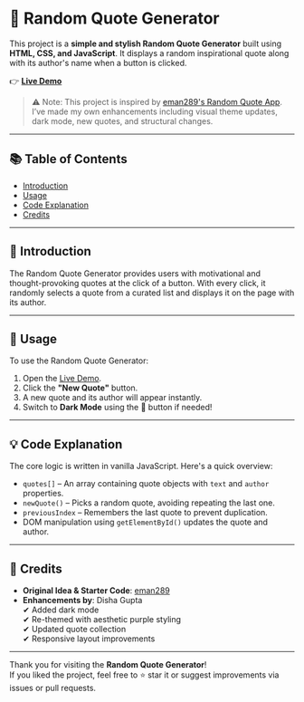 # 🌟 Random Quote Generator

This project is a **simple and stylish Random Quote Generator** built using **HTML, CSS, and JavaScript**. It displays a random inspirational quote along with its author's name when a button is clicked.

👉 **[Live Demo](https://gupta-skdisha.github.io/QuotesMaster/)**

> ⚠️ Note: This project is inspired by [eman289's Random Quote App](https://eman289.github.io/Random-Quotes-App/). I’ve made my own enhancements including visual theme updates, dark mode, new quotes, and structural changes.

---

## 📚 Table of Contents

- [Introduction](#introduction)
- [Usage](#usage)
- [Code Explanation](#code-explanation)
- [Credits](#credits)

---

## 📝 Introduction

The Random Quote Generator provides users with motivational and thought-provoking quotes at the click of a button. With every click, it randomly selects a quote from a curated list and displays it on the page with its author.

---

## 🚀 Usage

To use the Random Quote Generator:

1. Open the [Live Demo](https://gupta-skdisha.github.io/QuotesMaster/).
2. Click the **"New Quote"** button.
3. A new quote and its author will appear instantly.
4. Switch to **Dark Mode** using the 🌙 button if needed!

---

## 💡 Code Explanation

The core logic is written in vanilla JavaScript. Here's a quick overview:

- `quotes[]` – An array containing quote objects with `text` and `author` properties.
- `newQuote()` – Picks a random quote, avoiding repeating the last one.
- `previousIndex` – Remembers the last quote to prevent duplication.
- DOM manipulation using `getElementById()` updates the quote and author.

---

## 🙏 Credits

- **Original Idea & Starter Code**: [eman289](https://eman289.github.io/Random-Quotes-App/)
- **Enhancements by**: Disha Gupta  
  ✔ Added dark mode  
  ✔ Re-themed with aesthetic purple styling  
  ✔ Updated quote collection  
  ✔ Responsive layout improvements

---

Thank you for visiting the **Random Quote Generator**!  
If you liked the project, feel free to ⭐ star it or suggest improvements via issues or pull requests.

